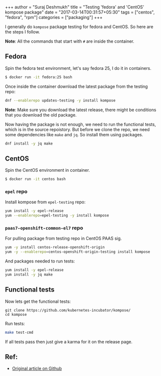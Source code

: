 +++
author = "Suraj Deshmukh"
title = "Testing 'fedora' and 'CentOS' kompose package"
date = "2017-03-14T00:31:57+05:30"
tags = ["centos", "fedora", "rpm"]
categories = ["packaging"]
+++

I generally do `kompose` package testing for fedora and CentOS. So here are the steps I follow.

**Note**: All the commands that start with `#` are inside the container.

## Fedora

Spin the fedora test environment, let's say fedora 25, I do it in containers.

```bash
$ docker run -it fedora:25 bash
```

Once inside the container download the latest package from the testing repo:

```bash
dnf --enablerepo updates-testing -y install kompose
```

**Note**: Make sure you download the latest release, there might be conditions that you download the old package.

Now having the package is not enough, we need to run the functional tests, which is in the source repoistory. But before we clone the repo, we need some dependencies like `make` and `jq`. So install them using packages.

```bash
dnf install -y jq make
```

## CentOS

Spin the CentOS environment in container.

```bash
$ docker run -it centos bash
```

### `epel` repo

Install kompose from `epel-testing` repo:

```bash
yum install -y epel-release
yum --enablerepo=epel-testing -y install kompose
```

### `paas7-openshift-common-el7` repo

For pulling package from testing repo in CentOS PAAS sig.

```bash
yum -y install centos-release-openshift-origin
yum -y --enablerepo=centos-openshift-origin-testing install kompose
```


And packages needed to run tests:

```bash
yum install -y epel-release
yum install -y jq make
```

## Functional tests

Now lets get the functional tests:

```
git clone https://github.com/kubernetes-incubator/kompose/
cd kompose
```

Run tests:

```bash
make test-cmd
```

If all tests pass then just give a karma for it on the release page.

## Ref:

- [Original article on Github](https://github.com/surajssd/blog_contents/blob/master/content/post/test-kompose.md)

